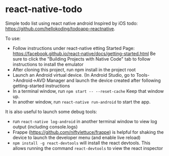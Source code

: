 # react-native-todo
Simple todo list using react native android
Inspired by iOS todo: https://github.com/hellokoding/todoapp-reactnative.

To use:
* Follow instructions under react-native etting Started Page: https://facebook.github.io/react-native/docs/getting-started.html
  Be sure to click the "Building Projects with Native Code" tab to follow instructions to install the emulator
* After cloning this project, run npm install in the project root
* Launch an Android virtual device. (In Android Studio, go to Tools->Android->AVD Manager and launch the device created after following getting-started instructions
* In a terminal window, run `npm start -- --reset-cache`  Keep that window up.
* In another window, run `react-native run-android` to start the app.

It is also useful to launch some debug tools:
* run `react-native log-android` in another terminal window to view log output (including console.logs)
* Frappe (https://github.com/niftylettuce/frappe) is helpful for shaking the device to launch the developer menu (and enable live reload)
* `npm install -g react-devtools` will install the react devtools. This allows running the command `react-devtools` to view the react inspector




